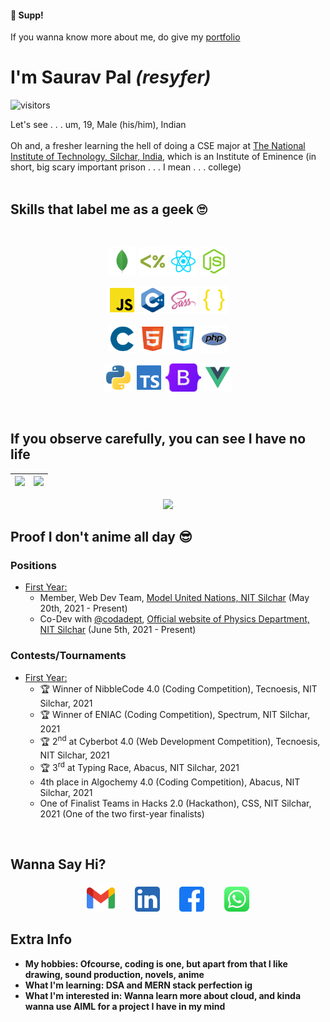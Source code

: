 #### 👋 Supp!

If you wanna know more about me, do give my [portfolio](https://resyfer.vercel.app/)

# I'm <b>Saurav Pal</b> <i>(resyfer)</i>

![visitors](https://visitor-badge.glitch.me/badge?page_id=resyfer.resyfer)

Let's see . . . um, 19, Male (his/him), Indian<br><br>
Oh and, a fresher learning the hell of doing a CSE major at [The National Institute of Technology, Silchar, India](http://www.nits.ac.in), which is an Institute of Eminence (in short, big scary important prison . . . I mean . . . college)
<br><br>

## Skills that label me as a geek 🙄

<div align="center" width=80%>
  
<br>
  
<code><img title="MongoDB" height="45" src="./img/mongodb.svg"></code>
<code><img title="Express & EJS" height="45" src="./img/ejs.svg"></code>
<code><img title="React" height="45" src="./img/reactjs.svg"></code>
<code><img title="NodeJS" height="45" src="./img/nodejs.svg"></code>

<code><img title="JavaScript (JS)" height="45" src="./img/javascript.svg"></code>
<code><img title="C++ 17" height="45" src="./img/cpp.svg"></code>
<code><img title="Syntactically Awesome Style Sheets (Sass)" height="45" src="./img/sass.svg"></code>
<code><img title="JSON" height="45" src="./img/json.svg"></code>

<code><img title="C (11)" height="45" src="./img/c.svg"></code>
<code><img title="HTML 5" height="45" src="./img/html.svg"></code>
<code><img title="CSS 3" height="45" src="./img/css.svg"></code>
<code><img title="PHP" height="45" src="./img/php.svg"></code>

<code><img title="Python" height="45" src="./img/python.svg"></code>
<code><img title="TypeScript (TS)" height="45" src="./img/typescript.svg"></code>
<code><img title="Bootstrap 5" height="45" src="./img/bootstrap5.svg"></code>
<code><img title="Vue JS" height="45" src="./img/vue.svg"></code>

<!-- Figma, Git -->
</div>
<br>

## If you observe carefully, you can see I have no life

<div align="center" width=100%>
  
  | <img height="150" src="https://github-readme-stats.vercel.app/api/top-langs/?username=resyfer&theme=synthwave&layout=compact"> | <img height="150" src="https://github-readme-stats.vercel.app/api?username=resyfer&count_private=t&hide=stars&theme=synthwave"> |
  |---|---|
  <img src="https://activity-graph.herokuapp.com/graph?username=resyfer&theme=react-dark&line=4722df&color=efefef&bg_color=2A2D32&custom_title=Me%20Doing%20What%20I%20Do&hide_border=true" />

</div>

## Proof I don't anime all day 😎

### Positions

- <u>First Year:</u>
  - Member, Web Dev Team, [Model United Nations, NIT Silchar](https://github.com/AdityaKotari/nitsmun2021-22) (May 20th, 2021 - Present)
  - Co-Dev with [@codadept](https://github.com/codadept), [Official website of Physics Department, NIT Silchar](http://www.nits.ac.in/departments/physics/physics.php) (June 5th, 2021 - Present)

### Contests/Tournaments

- <u>First Year:</u>
  - 🏆 Winner of NibbleCode 4.0 (Coding Competition), Tecnoesis, NIT Silchar, 2021
  - 🏆 Winner of ENIAC (Coding Competition), Spectrum, NIT Silchar, 2021
  - 🏆 2<sup>nd</sup> at Cyberbot 4.0 (Web Development Competition), Tecnoesis, NIT Silchar, 2021
  - 🏆 3<sup>rd</sup> at Typing Race, Abacus, NIT Silchar, 2021
  - 4th place in Algochemy 4.0 (Coding Competition), Abacus, NIT Silchar, 2021
  - One of Finalist Teams in Hacks 2.0 (Hackathon), CSS, NIT Silchar, 2021 (One of the two first-year finalists)
<br>

## Wanna Say Hi?

<div align="center" width=80%>
<a title="Gmail" href="https://mail.google.com/mail/u/0/?view=cm&fs=1&to=palsaurav.2020@gmail.com&tf=1"><img height="45" src="./img/gmail.svg"></a>&emsp;&emsp;
<a title="LinkedIn" href="https://www.linkedin.com/in/resyfer/"><img  height="40" src="./img/linkedin.svg"></a>&emsp;&emsp;
<a title="Facebook" href="https://www.facebook.com/resyfer17/"><img  height="40" src="./img/facebook.svg"></a>&emsp;&emsp;
<a title="WhatsApp" href="https://api.whatsapp.com/send?phone=919152539529"><img  height="40" src="./img/whatsapp.svg"></a>
</div>

## Extra Info
- <strong>My hobbies</hobbies>: Ofcourse, coding is one, but apart from that I like drawing, sound production, novels, anime
- <strong>What I'm learning</strong>: DSA and MERN stack perfection ig
- <strong>What I'm interested in</strong>: Wanna learn more about cloud, and kinda wanna use AIML for a project I have in my mind
